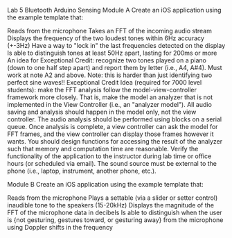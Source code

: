 Lab 5 Bluetooth Arduino Sensing
Module A
Create an iOS application using the example template that:

Reads from the microphone
Takes an FFT of the incoming audio stream
Displays the frequency of the two loudest tones within 6Hz accuracy (+-3Hz)
Have a way to "lock in" the last frequencies detected on the display
Is able to distinguish tones at least 50Hz apart, lasting for 200ms or more
An idea for Exceptional Credit: recognize two tones played on a piano (down to one half step apart) and report them by letter (i.e., A4, A#4). Must work at note A2 and above. Note: this is harder than just identifying two perfect sine waves!!
Exceptional Credit Idea (required for 7000 level students): make the FFT analysis follow the model-view-controller framework more closely. That is, make the model an analyzer that is not implemented in the View Controller (i.e., an "analyzer model"). All audio saving and analysis should happen in the model only, not the view controller. The audio analysis should be performed using blocks on a serial queue. Once analysis is complete, a view controller can ask the model for FFT frames, and the view controller can display those frames however it wants. You should design functions for accessing the result of the analyzer such that memory and computation time are reasonable. 
Verify the functionality of the application to the instructor during lab time or office hours (or scheduled via email). The sound source must be external to the phone (i.e., laptop, instrument, another phone, etc.).

Module B
Create an iOS application using the example template that:

Reads from the microphone
Plays a settable (via a slider or setter control) inaudible tone to the speakers (15-20kHz)
Displays the magnitude of the FFT of the microphone data in decibels
Is able to distinguish when the user is {not gesturing, gestures toward, or gesturing away} from the microphone using Doppler shifts in the frequency
